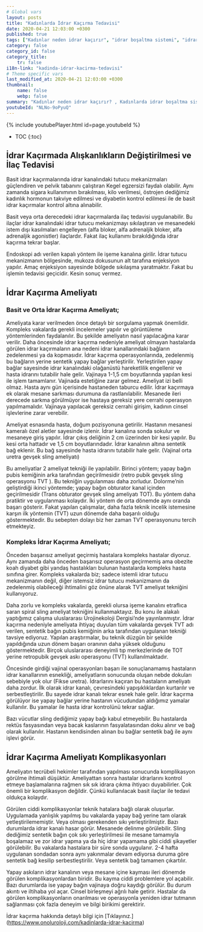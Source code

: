 ```yaml
---
# Global vars
layout: posts
title: "Kadınlarda İdrar Kaçırma Tedavisi"
date: 2020-04-21 12:03:00 +0300
published: true
tags: ["Kadınlar neden idrar kaçırır", "idrar boşaltma sistemi", "idrar kaçırma tipi", "Stres tipi idrar kaçırma", "Sıkışma tipi idrar kaçırma", "Cinsel ilişkide idrar kaçırma", "İdrar kaçırma ameliyat", "TVT ameliyatı", "TOT ameliyatı" , "idrar kaçırma ilaç", "idrar kaçırma nedeni" , "karışık tip idrar kaçırma" , "fistül idrar kaçırma" , "idrar kaçırma teşhis" , "idrar tutamama" , "idrar kaçırma tedavi", "idrar kaçırma çözüm", "idrar tutamama tedavi", "idrar kaçırma ameliyatı yan etkisi" , ]
category: false
category_id: false
category_title:
    tr: false
i18n-link: "kadinda-idrar-kacirma-tedavisi"
# Theme specific vars
last_modified_at: 2020-04-21 12:03:00 +0300
thumbnail:
    name: false
    webp: false
summary: "Kadınlar neden idrar kaçırır? , Kadınlarda idrar boşaltma sistemi, idrar kaçırmaların tipleri , Stres tipi idrar kaçırma, Sıkışma ve kompeks tip idrar kaçırma, Cinsel ilişkide idrar kaçırma tedavileri, İdrar kaçırmada cerrahi tedavi, Cerrahi tedavi sonrası oluşabilicek komplikasyonlar ve tedavileri , TVT, TOT ameliyatları."
youtubeId: "NLNo-9oPyuQ"
---
```

{% include youtubePlayer.html id=page.youtubeId %}

* TOC
{:toc}


## İdrar Kaçırmada Alışkanlıkların Değiştirilmesi ve İlaç Tedavisi

Basit idrar kaçırmalarında idrar kanalındaki tutucu mekanizmaları güçlendiren ve pelvik tabanını çalıştıran Kegel egzersizi faydalı olabilir. Aynı zamanda sigara kullanımının bırakılması, kilo verilmesi, östrojen dediğimiz kadınlık hormonun takviye edilmesi ve diyabetin kontrol edilmesi ile de basit idrar kaçırmalar kontrol altına alınabilir.

Basit veya orta derecedeki idrar kaçırmalarda ilaç tedavisi uygulanabilir. Bu ilaçlar idrar kanalındaki idrar tutucu mekanizmayı sıkılaştıran ve mesanedeki istem dışı kasılmaları engelleyen (alfa bloker, alfa adrenaljik bloker, alfa adrenaljik agonistler) ilaçlardır. Fakat ilaç kullanımı bırakıldığında idrar kaçırma tekrar başlar.

Endoskopi adı verilen kapalı yöntem ile işeme kanalına girilir. İdrar tutucu mekanizmanın bölgesinde, mukoza dokusunun alt tarafına enjeksiyon yapılır. Amaç enjeksiyon sayesinde bölgede sıkılaşma yaratmaktır. Fakat bu işlemin tedavisi geçicidir. Kesin sonuç vermez.

## İdrar Kaçırma Ameliyatı

### Basit ve Orta İdrar Kaçırma Ameliyatı;

Ameliyata karar verilmeden önce detaylı bir sorgulama yapmak önemlidir. Kompleks vakalarda gerekli incelemeler yapılır ve görüntüleme yöntemlerinden faydalanılır. Bu şekilde ameliyatın nasıl yapılacağına karar verilir. Daha öncesinde idrar kaçırma nedeniyle ameliyat olmayan hastalarda görülen idrar kaçırmaların ana nedeni idrar kanallarındaki bağların zedelenmesi ya da kopmasıdır. İdrar kaçırma operasyonlarında, zedelenmiş bu bağların yerine sentetik yapay bağlar yerleştirilir. Yerleştirilen yapay bağlar sayesinde idrar kanalındaki olağanüstü hareketlilik engellenir ve hasta idrarını tutabilir hale gelir. Vajinaya 1-1,5 cm boyutlarında yapılan kesi ile işlem tamamlanır. Vajinada estetiğine zarar gelmez. Ameliyat izi belli olmaz. Hasta aynı gün içerisinde hastaneden taburcu edilir. İdrar kaçırmaya ek olarak mesane sarkması durumuna da rastlanılabilir. Mesanede ileri derecede sarkma görülmüyor ise hastaya gereksiz yere cerrahi operasyon yapılmamalıdır. Vajinaya yapılacak gereksiz cerrahi girişim, kadının cinsel işlevlerine zarar verebilir.

Ameliyat esnasında hasta, doğum pozisyonuna getirilir. Hastanın mesanesi kameralı özel aletler sayesinde izlenir. İdrar kanalına sonda sokulur ve mesaneye giriş yapılır. İdrar çıkış deliğinin 2 cm üzerinden bir kesi yapılır. Bu kesi orta hattadır ve 1,5 cm boyutlarındadır. İdrar kanalının altına sentetik bağ eklenir. Bu bağ sayesinde hasta idrarını tutabilir hale gelir. (Vajinal orta uretra gevşek sling ameliyatı)

Bu ameliyatlar 2 ameliyat tekniği ile yapılabilir. Birinci yöntem; yapay bağın pubis kemiğinin arka tarafından geçirilmesidir (retro pubik gevşek sling operasyonu TVT ). Bu tekniğin uygulanması daha zorludur. Dolorme’nin geliştirdiği ikinci yöntemde; yapay bağın obturator kanal içinden geçirilmesidir (Trans obturator gevşek sling ameliyatı TOT). Bu yöntem daha pratiktir ve uygulanması kolaydır. İki yöntem de orta dönemde aynı oranda başarı gösterir. Fakat yapılan çalışmalar, daha fazla teknik incelik istemesine karşın ilk yöntemin (TVT) uzun dönemde daha başarılı olduğu göstermektedir. Bu sebepten dolayı biz her zaman TVT operasyonunu tercih etmekteyiz.

### Kompleks İdrar Kaçırma Ameliyatı;

Önceden başarısız ameliyat geçirmiş hastalara kompleks hastalar diyoruz. Aynı zamanda daha önceden başarısız operasyon geçirmemiş ama obezite koah diyabet gibi yandaş hastalıkları bulunan hastalarda kompleks hasta sınıfına girer. Kompleks vakalarda biz; sadece istemli idrar tutucu mekanizmanın değil, diğer istemsiz idrar tutucu mekanizmanın da zedelenmiş olabileceği ihtimalini göz önüne alarak TVT ameliyat tekniğini kullanıyoruz.

Daha zorlu ve kompleks vakalarda, gerekli olursa işeme kanalını etraflıca saran spiral sling ameliyat tekniğini kullanmaktayız. Bu konu ile alakalı yaptığımız çalışma uluslararası Urojinekoloji Dergisi’nde yayınlanmıştır. İdrar kaçırma nedeniyle ameliyata ihtiyaç duyulan tüm vakalarda gevşek TVT adı verilen, sentetik bağın pubis kemiğinin arka tarafından uygulanan tekniği tavsiye ediyoruz. Yapılan araştırmalar, bu teknik düzgün bir şekilde yapıldığında uzun dönem başarı oranının daha yüksek olduğunu göstermektedir. Birçok uluslararası deneyimli tıp merkezlerinde de TOT yerine retropubik gevşek askı operasyonu (TVT) kullanılmaktadır.

Öncesinde girdiği vajinal operasyonları başarı ile sonuçlanamamış hastaların idrar kanallarının esnekliği, ameliyatların sonucunda oluşan nebde dokuları sebebiyle yok olur (Fikse uretra). İdrarlarını kaçıran bu hastaların ameliyatı daha zordur. İlk olarak idrar kanalı, çevresindeki yapışıklıklardan kurtarılır ve serbestleştirilir. Bu sayede idrar kanalı tekrar esnek hale gelir. İdrar kaçırma görülüyor ise yapay bağlar yerine hastanın vücudundan aldığımız yamalar kullanılır. Bu yamalar ile hasta idrar kontrolünü tekrar sağlar.

Bazı vücutlar sling dediğimiz yapay bağı kabul etmeyebilir. Bu hastalarda rektüs fasyasından veya bacak kaslarının fasyalatasından doku alınır ve bağ olarak kullanılır. Hastanın kendisinden alınan bu bağlar sentetik bağ ile aynı işlevi görür.

## İdrar Kaçırma Ameliyatı Komplikasyonları

Ameliyatın tecrübeli hekimler tarafından yapılması sonucunda komplikasyon görülme ihtimali düşüktür. Ameliyattan sonra hastalar idrarlarını kontrol etmeye başlamalarına rağmen sık sık idrara çıkma ihtiyacı duyabilirler. Çok önemli bir komplikasyon değildir. Çünkü kullanılacak basit ilaçlar ile tedavi oldukça kolaydır.

Görülen ciddi komplikasyonlar teknik hatalara bağlı olarak oluşurlar. Uygulamada yanlışlık yapılmış bu vakalarda yapay bağ yerine tam olarak yetleştirilememiştir. Veya olması gerekenden sıkı yerleştirilmiştir. Bazı durumlarda idrar kanalı hasar görür. Mesanede delinme görülebilir. Sling dediğimiz sentetik bağın çok sıkı yerleştirilmesi ile mesane tamamıyla boşalamaz ve zor idrar yapma ya da hiç idrar yapamama gibi ciddi şikayetler görülebilir. Bu vakalarda hastalara bir süre sonda uygulanır. 2-4 hafta uygulanan sondadan sonra aynı yakınmalar devam ediyorsa duruma göre sentetik bağ kesilip serbestleştirilir. Veya sentetik bağ tamamen çıkartılır.

Yapay askıların idrar kanalının veya mesane içine kayması ileri dönemde görülen komplikasyonlardan biridir. Bu kayma ciddi problemlere yol açabilir. Bazı durumlarda ise yapay bağın vajinaya doğru kaydığı görülür. Bu durum akıntı ve iltihaba yol açar. Cinsel birleşmeyi ağrılı hale getirir. Hastalar da görülen komplikasyonların onarılması ve operasyonla yeniden idrar tutmanın sağlanması çok fazla deneyim ve bilgi birikimi gerektirir.



İdrar kaçırma hakkında detaylı bilgi için [Tıklayınız.] (https://www.onoluroloji.com/kadinlarda-idrar-kacirma)
